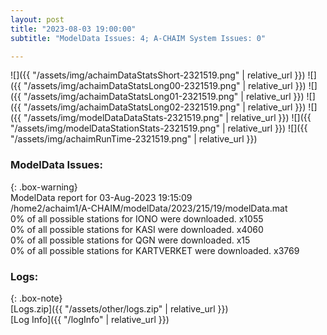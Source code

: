 ```yaml
---
layout: post
title: "2023-08-03 19:00:00"
subtitle: "ModelData Issues: 4; A-CHAIM System Issues: 0"

---
```


![]({{ "/assets/img/achaimDataStatsShort-2321519.png" | relative_url }})
![]({{ "/assets/img/achaimDataStatsLong00-2321519.png" | relative_url }})
![]({{ "/assets/img/achaimDataStatsLong01-2321519.png" | relative_url }})
![]({{ "/assets/img/achaimDataStatsLong02-2321519.png" | relative_url }})
![]({{ "/assets/img/modelDataDataStats-2321519.png" | relative_url }})
![]({{ "/assets/img/modelDataStationStats-2321519.png" | relative_url }})
![]({{ "/assets/img/achaimRunTime-2321519.png" | relative_url }})


### ModelData Issues:  
  
{: .box-warning}  
 ModelData report for 03-Aug-2023 19:15:09   
 /home2/achaim1/A-CHAIM/modelData/2023/215/19/modelData.mat   
 0% of all possible stations for IONO were downloaded. x1055   
 0% of all possible stations for KASI were downloaded. x4060   
 0% of all possible stations for QGN were downloaded. x15   
 0% of all possible stations for KARTVERKET were downloaded. x3769   
  


### Logs:  
  
{: .box-note}  
[Logs.zip]({{ "/assets/other/logs.zip" | relative_url }})  
[Log Info]({{ "/logInfo" | relative_url }})  
